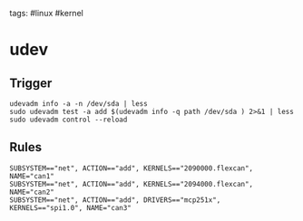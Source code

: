 tags: #linux #kernel

udev
====

Trigger
-------

    udevadm info -a -n /dev/sda | less
    sudo udevadm test -a add $(udevadm info -q path /dev/sda ) 2>&1 | less
    sudo udevadm control --reload

Rules
-----

    SUBSYSTEM=="net", ACTION=="add", KERNELS=="2090000.flexcan", NAME="can1"
    SUBSYSTEM=="net", ACTION=="add", KERNELS=="2094000.flexcan", NAME="can2"
    SUBSYSTEM=="net", ACTION=="add", DRIVERS=="mcp251x", KERNELS=="spi1.0", NAME="can3"
